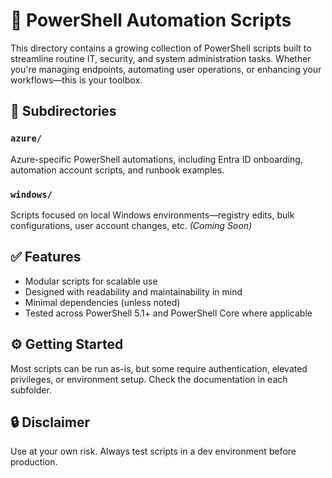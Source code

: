 # 🧰 PowerShell Automation Scripts

This directory contains a growing collection of PowerShell scripts built to streamline routine IT, security, and system administration tasks. Whether you're managing endpoints, automating user operations, or enhancing your workflows—this is your toolbox.

## 📁 Subdirectories

### `azure/`
Azure-specific PowerShell automations, including Entra ID onboarding, automation account scripts, and runbook examples.

### `windows/`
Scripts focused on local Windows environments—registry edits, bulk configurations, user account changes, etc. *(Coming Soon)*

## ✅ Features

- Modular scripts for scalable use
- Designed with readability and maintainability in mind
- Minimal dependencies (unless noted)
- Tested across PowerShell 5.1+ and PowerShell Core where applicable

## ⚙️ Getting Started

Most scripts can be run as-is, but some require authentication, elevated privileges, or environment setup. Check the documentation in each subfolder.

## 🔒 Disclaimer

Use at your own risk. Always test scripts in a dev environment before production.
